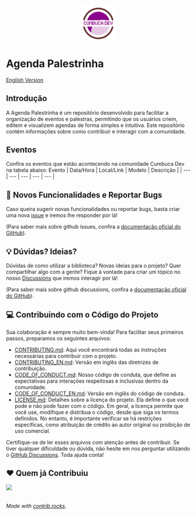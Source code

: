 <div align="center">
  <picture>
    <source
      media="(prefers-color-scheme: dark)"
      srcset="https://github.com/cumbucadev/design/raw/main/images/logo-dark-transparent.png"
    >
    <img
      alt="Logo do Cumbuca Dev"
      src="https://github.com/cumbucadev/design/raw/main/images/logo-light-transparent.png"
      width="20%"
    >
  </picture>
</div>

# Agenda Palestrinha

[English Version](/README_EN.md)

## Introdução 
A Agenda Palestrinha é um repositório desenvolvido para facilitar a organização de eventos e palestras, permitindo que os usuários criem, editem e visualizem agendas de forma simples e intuitiva. Este repositório contém informações sobre como contribuir e interagir com a comunidade.

## Eventos 
Confira os eventos que estão acontecendo na comunidade Cumbuca Dev na tabela abaixo:
Evento | Data/Hora | Local/Link | Modelo | Descrição |
| --- | --- | --- | --- | --- |
## 💬 Novos Funcionalidades e Reportar Bugs

Caso queira sugerir novas funcionalidades ou reportar bugs, basta criar
uma nova [issue][github-issues] e iremos lhe responder por lá!

(Para saber mais sobre github issues, confira a
[documentação oficial do GitHub][github-issues-doc]).

## 💡 Dúvidas? Ideias?

Dúvidas de como utilizar a biblioteca? Novas ideias para o projeto? Quer compartilhar algo com a
gente? Fique à vontade para criar um tópico no nosso [Discussions][github-discussions] que iremos
interagir por lá!

(Para saber mais sobre github discussions, confira a
[documentação oficial do GitHub][github-discussions-doc]).

## 💻 Contribuindo com o Código do Projeto

Sua colaboração é sempre muito bem-vinda! Para facilitar seus primeiros passos, preparamos os seguintes arquivos:

- [CONTRIBUTING.md](/CONTRIBUTING.md): Aqui você encontrará todas as instruções necessárias para contribuir com o projeto.
- [CONTRIBUTING_EN.md](/CONTRIBUTING_EN.md): Versão em inglês das diretrizes de contribuição.
- [CODE_OF_CONDUCT.md](/CODE_OF_CONDUCT.md): Nosso código de conduta, que define as expectativas para interações respeitosas e inclusivas dentro da comunidade.
- [CODE_OF_CONDUCT_EN.md](/CODE_OF_CONDUCT_EN.md): Versão em inglês do código de conduta.
- [LICENSE.md](/LICENSE.md): Detalhes sobre a licença do projeto. Ela define o que você pode e não pode fazer com o código. Em geral, a licença permite que você use, modifique e distribua o código, desde que siga os termos definidos. No entanto, é importante verificar se há restrições específicas, como atribuição de crédito ao autor original ou proibição de uso comercial.

Certifique-se de ler esses arquivos com atenção antes de contribuir. Se tiver qualquer dificuldade ou dúvida, não hesite em nos perguntar utilizando o [GitHub Discussions][github-discussions]. Toda ajuda conta!

## ❤️ Quem já Contribuiu

<a href="https://github.com/cumbucadev/agenda-palestrinha/graphs/contributors">
  <img src="https://contrib.rocks/image?repo=cumbucadev/agenda-palestrinha" />
</a></br></br>

_Made with [contrib.rocks](https://contrib.rocks)._

[github-discussions-doc]: https://docs.github.com/pt/discussions
[github-discussions]: https://github.com/cumbucadev/<nome-do-repositório>/discussions
[github-issues-doc]: https://docs.github.com/pt/issues/tracking-your-work-with-issues/creating-an-issue
[github-issues]: https://github.com/cumbucadev/<nome-do-repositório>/issues

